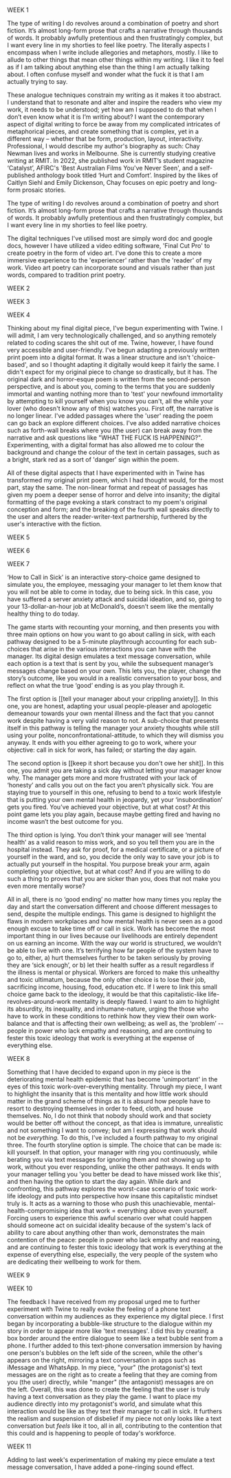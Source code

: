 WEEK 1

The type of writing I do revolves around a combination of poetry and short fiction. It’s almost long-form prose that crafts a narrative through thousands of words. It probably awfully pretentious and then frustratingly complex, but I want every line in my shorties to feel like poetry. The literally aspects I encompass when I write include allegories and metaphors, mostly. I like to allude to other things that mean other things within my writing. I like it to feel as if I am talking about anything else than the thing I am actually talking about. I often confuse myself and wonder what the fuck it is that I am actually trying to say. 

These analogue techniques constrain my writing as it makes it too abstract. I understand that to resonate and alter and inspire the readers who view my work, it needs to be understood; yet how am I supposed to do that when I don’t even know what it is I’m writing about? I want the contemporary aspect of digital writing to force be away from my complicated intricates of metaphorical pieces, and create something that is complex, yet in a different way – whether that be form, production, layout, interactivity. Professional, I would describe my author's biography as such: Chay Newman lives and works in Melbourne. She is currently studying creative writing at RMIT. In 2022, she published work in RMIT’s student magazine ‘Catalyst’, AFIRC's 'Best Australian Films You've Never Seen', and a self-published anthology book titled ‘Hurt and Comfort’. Inspired by the likes of Caitlyn Siehl and Emily Dickenson, Chay focuses on epic poetry and long-form prosaic stories.

The type of writing I do revolves around a combination of poetry and short fiction. It’s almost long-form prose that crafts a narrative through thousands of words. It probably awfully pretentious and then frustratingly complex, but I want every line in my shorties to feel like poetry. 

The digital techniques I've utilised most are simply word doc and google docs, however I have utilized a video editing software, 'Final Cut Pro' to create poetry in the form of video art. I've done this to create a more immersive experience to the 'experiencer' rather than the 'reader' of my work. Video art poetry can incorporate sound and visuals rather than just words, compared to tradition print poetry.

WEEK 2

WEEK 3

WEEK 4

Thinking about my final digital piece, I've begun experimenting with Twine. I will admit, I am very technologically challenged, and so anything remotely related to coding scares the shit out of me. Twine, however, I have found very accessible and user-friendly. I've begun adapting a previously written print poem into a digital format. It was a linear structure and isn't 'choice-based', and so I thought adapting it digitally would keep it fairly the same. I didn't expect for my original piece to change so drastically, but it has. The original dark and horror-esque poem is written from the second-person perspective, and is about you, coming to the terms that you are suddenly immortal and wanting nothing more than to 'test' your newfound immortality by attempting to kill yourself when you know you can't, all the while your lover (who doesn't know any of this) watches you. First off, the narrative is no longer linear. I've added passages where the 'user' reading the poem can go back an explore different choices. I've also added narrative choices such as forth-wall breaks where you (the user) can break away from the narrative and ask questions like "WHAT THE FUCK IS HAPPENING?". Experimenting, with a digital format has also allowed me to colour the background and change the colour of the text in certain passages, such as a bright, stark red as a sort of 'danger' sign within the poem. 

All of these digital aspects that I have experimented with in Twine has transformed my original print poem, which I had thought would, for the most part, stay the same. The non-linear format and repeat of passages has given my poem a deeper sense of horror and delve into insanity; the digital formatting of the page evoking a stark constract to my poem's original conception and form; and the breaking of the fourth wall speaks directly to the user and alters the reader-writer-text partnership, furthered by the user's interactive with the fiction.

WEEK 5

WEEK 6

WEEK 7

‘How to Call in Sick’ is an interactive story-choice game designed to simulate you, the employee, messaging your manager to let them know that you will not be able to come in today, due to being sick. In this case, you have suffered a server anxiety attack and suicidal ideation, and so, going to your 13-dollar-an-hour job at McDonald’s, doesn’t seem like the mentally healthy thing to do today.

The game starts with recounting your morning, and then presents you with three main options on how you want to go about calling in sick, with each pathway designed to be a 5-minute playthrough accounting for each sub-choices that arise in the various interactions you can have with the manager. Its digital design emulates a text message conversation, while each option is a text that is sent by you, while the subsequent manager’s messages change based on your own. This lets you, the player, change the story’s outcome, like you would in a realistic conversation to your boss, and reflect on what the true ‘good’ ending is as you play through it.

The first option is [[tell your manager about your crippling anxiety]]. In this one, you are honest, adapting your usual people-pleaser and apologetic demeanour towards your own mental illness and the fact that you cannot work despite having a very valid reason to not. A sub-choice that presents itself in this pathway is telling the manager your anxiety thoughts while still using your polite, nonconfrontational-attitude, to which they will dismiss you anyway. It ends with you either agreeing to go to work, where your objective: call in sick for work, has failed; or starting the day again.

The second option is [[keep it short because you don't owe her shit]]. In this one, you admit you are taking a sick day without letting your manager know why. The manager gets more and more frustrated with your lack of ‘honesty’ and calls you out on the fact you aren’t physically sick. You are staying true to yourself in this one, refusing to bend to a toxic work lifestyle that is putting your own mental health in jeopardy, yet your ‘insubordination’ gets you fired. You’ve achieved your objective, but at what cost? At this point game lets you play again, because maybe getting fired and having no income wasn’t the best outcome for you.

The third option is lying. You don’t think your manager will see ‘mental health’ as a valid reason to miss work, and so you tell them you are in the hospital instead. They ask for proof, for a medical certificate, or a picture of yourself in the ward, and so, you decide the only way to save your job is to actually put yourself in the hospital. You purpose break your arm, again completing your objective, but at what cost? And if you are willing to do such a thing to proves that you are sicker than you, does that not make you even more mentally worse? 

All in all, there is no ‘good ending’ no matter how many times you replay the day and start the conversation different and choose different messages to send, despite the multiple endings. This game is designed to highlight the flaws in modern workplaces and how mental health is never seen as a good enough excuse to take time off or call in sick. Work has become the most important thing in our lives because our livelihoods are entirely dependent on us earning an income. With the way our world is structured, we wouldn’t be able to live with one. It’s terrifying how far people of the system have to go to, either, a) hurt themselves further to be taken seriously by proving they are ‘sick enough’, or b) let their health suffer as a result regardless if the illness is mental or physical. Workers are forced to make this unhealthy and toxic ultimatum, because the only other choice is to lose their job, sacrificing income, housing, food, education etc. If I were to link this small choice game back to the ideology, it would be that this capitalistic-like life-revolves-around-work mentality is deeply flawed. I want to aim to highlight its absurdity, its inequality, and inhumane-nature, urging the those who have to work in these conditions to rethink how they view their own work-balance and that is affecting their own wellbeing; as well as, the ‘problem’ -- people in power who lack empathy and reasoning, and are continuing to fester this toxic ideology that work is everything at the expense of everything else.


WEEK 8 

Something that I have decided to expand upon in my piece is the deteriorating mental health epidemic that has become 'unimportant' in the eyes of this toxic work-over-everything mentality. Through my piece, I want to highlight the insanity that is this mentality and how little work should matter in the grand scheme of things as it is absurd how people have to resort to destroying themselves in order to feed, cloth, and house themselves. No, I do not think that nobody should work and that society would be better off without the concept, as that idea is immature, unrealistic and not something I want to convey; but am I expressing that work should not be *everything.* To do this, I've included a fourth pathway to my original three. The fourth storyline option is simple. The choice that can be made is: kill yourself. In that option, your manager with ring you continuously, while berating you via text messages for ignoring them and not showing up to work, without you ever responding, unlike the other pathways. It ends with your manager telling you 'you better be dead to have missed work like this', and then having the option to start the day again. While dark and confronting, this pathway explores the worst-case scenario of toxic work-life ideology and puts into perspective how insane this capitalistic mindset truly is. It acts as a warning to those who push this unachievable, mental-health-compromising idea that work = everything above even yourself. Forcing users to experience this awful scenario over what could happen should someone act on suicidal ideality because of the system's lack of ability to care about anything other than work, demonstrates the main contention of the peace: people in power who lack empathy and reasoning, and are continuing to fester this toxic ideology that work is everything at the expense of everything else, especially, the very people of the system who are dedicating their wellbeing to work for them. 

WEEK 9

WEEK 10

The feedback I have received from my proposal urged me to further experiment with Twine to really evoke the feeling of a phone text conversation within my audiences as they experience my digital piece. I first began by incorporating a bubble-like structure to the dialogue within my story in order to appear more like 'text messages'. I did this by creating a box border around the entire dialogue to seem like a text bubble sent from a phone. I further added to this text-phone conversation immersion by having one person's bubbles on the left side of the screen, while the other's appears on the right, mirroring a text conversation in apps such as iMessage and WhatsApp. In my piece, "your" (the protagonist's) text messages are on the right as to create a feeling that they are coming from you (the user) directly, while "manger" (the antagonist) messages are on the left. Overall, this was done to create the feeling that the user is truly having a text conversation as they play the game. I want to place my audience directly into my protagonist's world, and simulate what this interaction would be like as they text their manager to call in sick. It furthers the realism and suspension of disbelief if my piece not only looks like a text conversation but *feels* like it too, all in all, contributing to the contention that this could and is happening to people of today's workforce.

WEEK 11

Adding to last week's experimentation of making my piece emulate a text message conversation, I have added a pone-ringing sound effect. 

